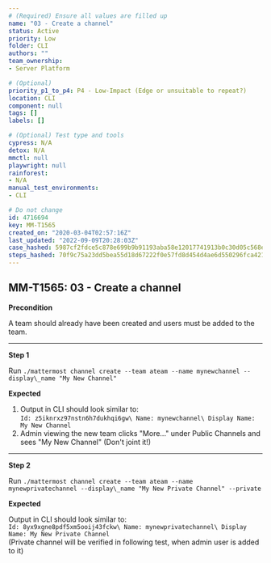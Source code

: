 ```yaml
---
# (Required) Ensure all values are filled up
name: "03 - Create a channel"
status: Active
priority: Low
folder: CLI
authors: ""
team_ownership: 
- Server Platform

# (Optional)
priority_p1_to_p4: P4 - Low-Impact (Edge or unsuitable to repeat?)
location: CLI
component: null
tags: []
labels: []

# (Optional) Test type and tools
cypress: N/A
detox: N/A
mmctl: null
playwright: null
rainforest: 
- N/A
manual_test_environments: 
- CLI

# Do not change
id: 4716694
key: MM-T1565
created_on: "2020-03-04T02:57:16Z"
last_updated: "2022-09-09T20:28:03Z"
case_hashed: 5987cf2fdce5c878e699b9b91193aba58e12017741913b0c30d05c568eabe171a6d94ec979e840b2c636fd48f61cb4d1
steps_hashed: 70f9c75a23dd5bea55d18d67222f0e57fd8d454d4ae6d550296fca421244d84eb35c04003e77365176d1e46e63672847
---
```


<!-- (Auto-generated) Based on frontmatter's "key" and "name" -->

## MM-T1565: 03 - Create a channel

**Precondition**

A team should already have been created and users must be added to the team.

---

**Step 1**

Run `./mattermost channel create --team ateam --name mynewchannel --display\_name "My New Channel"`

**Expected**

1. Output in CLI should look similar to:\
   `Id: z5iknrxz97nstn6h7dukhqi6gw\ Name: mynewchannel\ Display Name: My New Channel`
2. Admin viewing the new team clicks "More..." under Public Channels and sees "My New Channel" (Don't joint it!)

---

**Step 2**

Run `./mattermost channel create --team ateam --name mynewprivatechannel --display\_name "My New Private Channel" --private`

**Expected**

Output in CLI should look similar to:\
`Id: 8yx9xgne8pdf5xm5ooij43fckw\ Name: mynewprivatechannel\ Display Name: My New Private Channel`\
(Private channel will be verified in following test, when admin user is added to it)
